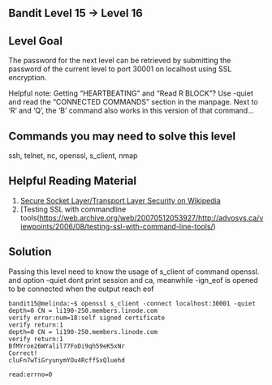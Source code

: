 ## Bandit Level 15 -> Level 16

## Level Goal

The password for the next level can be retrieved by submitting the password of the current level to port 30001 on localhost using SSL encryption.

Helpful note: Getting “HEARTBEATING” and “Read R BLOCK”? Use -quiet and read the “CONNECTED COMMANDS” section in the manpage. Next to ‘R’ and ‘Q’, the ‘B’ command also works in this version of that command…

## Commands you may need to solve this level

ssh, telnet, nc, openssl, s_client, nmap

## Helpful Reading Material

1. [Secure Socket Layer/Transport Layer Security on Wikipedia](http://en.wikipedia.org/wiki/Secure_Socket_Layer)
2. [Testing SSL with commandline tools(https://web.archive.org/web/20070512053927/http://advosys.ca/viewpoints/2006/08/testing-ssl-with-command-line-tools/)

## Solution

Passing this level need to know the usage of s_client of command openssl.
and option -quiet dont print session and ca, meanwhile -ign_eof is opened to be connected when the output reach eof

```
bandit15@melinda:~$ openssl s_client -connect localhost:30001 -quiet
depth=0 CN = li190-250.members.linode.com
verify error:num=18:self signed certificate
verify return:1
depth=0 CN = li190-250.members.linode.com
verify return:1
BfMYroe26WYalil77FoDi9qh59eK5xNr
Correct!
cluFn7wTiGryunymYOu4RcffSxQluehd

read:errno=0
```


